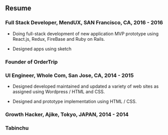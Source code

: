 ## Resume

### Full Stack Developer, MendUX, SAN Francisco, CA, 2016 - 2016

- Doing full-stack development of new application MVP prototype using React.js, Redux, FireBase and Ruby on Rails.

- Designed apps using sketch

### Founder of OrderTrip

### UI Engineer, Whole Com, San Jose, CA, 2014 - 2015

- Designed developed maintained and updated a variety of web sites as assigned using Wordpress / HTML and CSS.

- Designed and prototype implementation using HTML / CSS.

### Growth Hacker, Ajike, Tokyo, JAPAN, 2014 - 2014

### Tabinchu